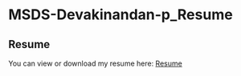 # MSDS-Devakinandan-p_Resume
## Resume
You can view or download my resume here: [Resume](https://github.com/Sandy-Nandu/Sandy-Nandu.github.io/blob/master/MSDS-Devakinandan-p_Resume.pdf)
